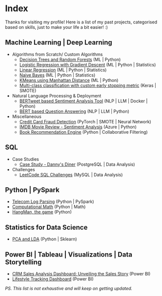 # Index

Thanks for visiting my profile! Here is a list of my past projects, categorised based on skills, just to make your life a bit easier! :)

## Machine Learning | Deep Learning

- Algorithms from Scratch/ Custom Algorithms
    - [Decision Trees and Random Forests](https://github.com/Meenakshijk17/From_Scratch_Part_1-Decision-Trees-and-Random-Forests) (ML | Python)
    - [Logistic Regression with Gradient Descent](https://github.com/Meenakshijk17/From_Scratch_Part_2-Logistic_Regression_w_Gradient_Descent) (ML | Python | Statistics)
    - [Linear Regression](https://github.com/Meenakshijk17/From_Scratch_Part_3-Linear_Regression) (ML | Python | Statistics)
    - [Naive Bayes](https://github.com/Meenakshijk17/From_Scratch_Part_4-Naive_Bayes) (ML | Python | Statistics)
    - [KMeans using Manhattan Distance](https://github.com/Meenakshijk17/kMeans-pyclustering) (ML | Python)
    - [Multi-class classification with custom early stopping metric](https://github.com/Meenakshijk17/IMDB-movie-review) (Keras | SMOTE)
- Natural Language Processing & Deployment
    - [BERTweet based Sentiment Analysis Tool](https://github.com/Meenakshijk17/BerTweet_Deployment_Sentiment_Analysis) (NLP | LLM | Docker | Python)
    - [BERT based Question Answering](https://github.com/Meenakshijk17/BERT_Question_Answering) (NLP | LLM | Python)
- Miscellaneous
    - [Credit Card Fraud Detection](https://github.com/Meenakshijk17/fraud-detection-pytorch) (PyTorch | SMOTE | Neural Network)
    - [IMDB Movie Review - Sentiment Analysis](https://github.com/Meenakshijk17/IMDB-movie-review) (Azure | Python)
    - [Book Recommendation Engine](https://github.com/Meenakshijk17/book-recommendation-engine) (Python | Collaborative Filtering)

## SQL
- Case Studies
    - [Case Study - Danny's Diner](https://github.com/Meenakshijk17/SQL_Case_Study-Dannys_Diner) (PostgreSQL | Data Analysis)
- Challenges
    - [LeetCode SQL Challenges](https://github.com/Meenakshijk17/SQL_LeetCode) (MySQL | Data Analysis)

## Python | PySpark
- [Telecom Log Parsing](https://github.com/Meenakshijk17/Telecom-Log-Parsing-with-PySpark) (Python | PySpark)
- [Computational Math](https://github.com/Meenakshijk17/computational-mathematics) (Python | Math)
- [HangMan, the game](https://github.com/Meenakshijk17/hangman) (Python)

## Statistics for Data Science
- [PCA and LDA](https://github.com/Meenakshijk17/IMDB-movie-review) (Python | Sklearn)

## Power BI | Tableau | Visualizations | Data Storytelling
- [CRM Sales Analysis Dashboard: Unveiling the Sales Story](https://github.com/Meenakshijk17/CRM-Sales-Analysis-PowerBI) (Power BI)
- [Lifestyle Tracking Dashboard](https://github.com/Meenakshijk17/Lifestyle-Tracker) (Power BI)



*PS. This list is not exhaustive and will keep on getting updated.*
